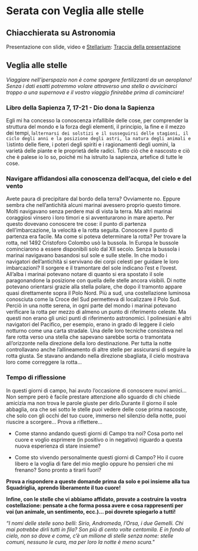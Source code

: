 # Serata con Veglia alle stelle

## Chiacchierata su Astronomia

Presentazione con slide, video e [Stellarium](https://stellarium.org): [Traccia della presentazione](traccia_astronomia.md)

## Veglia alle stelle
*Viaggiare nell'iperspazio non è come spargere fertilizzanti da un aeroplano! Senza i dati esatti potremmo volare attraverso una stella o avvicinarci troppo a una supernova e il vostro viaggio finirebbe prima di cominciare!*
      
### Libro della Sapienza	7, 17-21 - Dio dona la Sapienza 
Egli mi ha concesso la conoscenza infallibile delle cose, per comprender la struttura del mondo e la forza degli elementi, il principio, la fine e il mezzo dei tempi, l`alternarsi dei solstizi e il susseguirsi delle stagioni, il ciclo degli anni e la posizione degli astri, la natura degli animali e l`istinto delle fiere, i poteri degli spiriti e i ragionamenti degli uomini, la varietà delle piante e le proprietà delle radici.
Tutto ciò che è nascosto e ciò che è palese io lo so, poiché mi ha istruito la sapienza, artefice di tutte le cose.

### Navigare affidandosi alla conoscenza dell’acqua, del cielo e del vento
Avete paura di precipitare dal bordo della terra? Ovviamente no. Eppure sembra che nell’antichità alcuni marinai avessero proprio questo timore. Molti navigavano senza perdere mai di vista la terra. Ma altri marinai coraggiosi vinsero i loro timori e si avventurarono in mare aperto.
Per questo dovevano conoscere tre cose: il punto di partenza dell’imbarcazione, la velocità e la rotta seguita. Conoscere il punto di partenza era facile. Ma come si poteva determinare la rotta?
Per trovare la rotta, nel 1492 Cristoforo Colombo usò la bussola. In Europa le bussole cominciarono a essere disponibili solo dal XII secolo. Senza la bussola i marinai navigavano basandosi sul sole e sulle stelle.
In che modo i navigatori dell’antichità si servivano dei corpi celesti per guidare le loro imbarcazioni? Il sorgere e il tramontare del sole indicano l’est e l’ovest. All’alba i marinai potevano notare di quanto si era spostato il sole paragonandone la posizione con quella delle stelle ancora visibili. Di notte potevano orientarsi grazie alla stella polare, che dopo il tramonto appare quasi direttamente sopra il Polo Nord. Più a sud, una costellazione luminosa conosciuta come la Croce del Sud permetteva di localizzare il Polo Sud. Perciò in una notte serena, in ogni parte del mondo i marinai potevano verificare la rotta per mezzo di almeno un punto di riferimento celeste.
Ma questi non erano gli unici punti di riferimento astronomici. I polinesiani e altri navigatori del Pacifico, per esempio, erano in grado di leggere il cielo notturno come una carta stradale. Una delle loro tecniche consisteva nel fare rotta verso una stella che sapevano sarebbe sorta o tramontata all’orizzonte nella direzione della loro destinazione. Per tutta la notte controllavano anche l’allineamento di altre stelle per assicurarsi di seguire la rotta giusta. Se stavano andando nella direzione sbagliata, il cielo mostrava loro come correggere la rotta...

### Tempo di riflessione
In questi giorni di campo, hai avuto l’occasione di conoscere nuovi amici… Non sempre però è facile prestare attenzione allo sguardo di chi chiede amicizia ma non trova le parole giuste per dirlo.Durante il giorno il sole abbaglia, ora che sei sotto le stelle puoi vedere delle cose prima nascoste, che solo con gli occhi del tuo cuore, immerso nel silenzio della notte, puoi riuscire a scorgere… Prova a riflettere…

* Come stanno andando questi giorni di Campo tra noi? Cosa porto nel cuore e voglio esprimere (in positivo o in negativo) riguardo a questa nuova esperienza di stare insieme?

* Come sto vivendo personalmente questi giorni di Campo? Ho il cuore libero e la voglia di fare del mio meglio oppure ho pensieri che mi frenano? Sono pronto a tirarli fuori?

**Prova a rispondere a queste domande prima da solo e poi insieme alla tua Squadriglia, aprendo liberamente il tuo cuore!**

**Infine, con le stelle che vi abbiamo affidato, provate a costruire la vostra costellazione: pensate a che forma possa avere e cosa rappresenti per voi (un animale, un sentimento, ecc.)... poi dovrete spiegarlo a tutti!**

*“I nomi delle stelle sono belli:
Sirio, Andromeda, l’Orsa, i due Gemelli.
Chi mai potrebbe dirli tutti in fila?
Son più di cento volte centomila.
E in fondo al cielo, non so dove e come,
c’è un milione di stelle senza nome:
stelle comuni, nessuno le cura,
ma per loro la notte è meno scura."*
